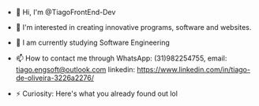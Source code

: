 - 👋 Hi, I'm @TiagoFrontEnd-Dev
- 👀 I'm interested in creating innovative programs, software and websites.
- 🌱 I am currently studying Software Engineering
- 📫 How to contact me through
         WhatsApp: (31)982254755,
         email: tiago.engsoft@outlook.com
         linkedin: https://www.linkedin.com/in/tiago-de-oliveira-3226a2276/

- ⚡ Curiosity: Here's what you already found out lol
